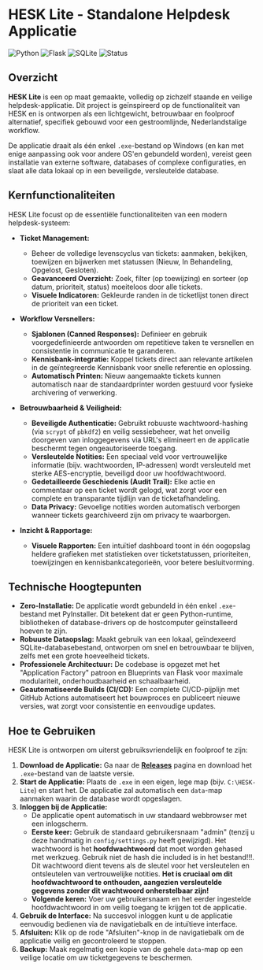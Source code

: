 # HESK Lite - Standalone Helpdesk Applicatie

![Python](https://img.shields.io/badge/Python-3.11-3776AB?logo=python)
![Flask](https://img.shields.io/badge/Flask-3.1-000000?logo=flask)
![SQLite](https://img.shields.io/badge/SQLite-3-003B57?logo=sqlite)
![Status](https://img.shields.io/badge/Status-Actieve%20Ontwikkeling-blue)

## Overzicht

**HESK Lite** is een op maat gemaakte, volledig op zichzelf staande en veilige helpdesk-applicatie. Dit project is geïnspireerd op de functionaliteit van HESK en is ontworpen als een lichtgewicht, betrouwbaar en foolproof alternatief, specifiek gebouwd voor een gestroomlijnde, Nederlandstalige workflow.

De applicatie draait als één enkel `.exe`-bestand op Windows (en kan met enige aanpassing ook voor andere OS'en gebundeld worden), vereist geen installatie van externe software, databases of complexe configuraties, en slaat alle data lokaal op in een beveiligde, versleutelde database.

## Kernfunctionaliteiten

HESK Lite focust op de essentiële functionaliteiten van een modern helpdesk-systeem:

*   **Ticket Management:**
    *   Beheer de volledige levenscyclus van tickets: aanmaken, bekijken, toewijzen en bijwerken met statussen (Nieuw, In Behandeling, Opgelost, Gesloten).
    *   **Geavanceerd Overzicht:** Zoek, filter (op toewijzing) en sorteer (op datum, prioriteit, status) moeiteloos door alle tickets.
    *   **Visuele Indicatoren:** Gekleurde randen in de ticketlijst tonen direct de prioriteit van een ticket.

*   **Workflow Versnellers:**
    *   **Sjablonen (Canned Responses):** Definieer en gebruik voorgedefinieerde antwoorden om repetitieve taken te versnellen en consistentie in communicatie te garanderen.
    *   **Kennisbank-integratie:** Koppel tickets direct aan relevante artikelen in de geïntegreerde Kennisbank voor snelle referentie en oplossing.
    *   **Automatisch Printen:** Nieuw aangemaakte tickets kunnen automatisch naar de standaardprinter worden gestuurd voor fysieke archivering of verwerking.

*   **Betrouwbaarheid & Veiligheid:**
    *   **Beveiligde Authenticatie:** Gebruikt robuuste wachtwoord-hashing (via `scrypt` of `pbkdf2`) en veilig sessiebeheer, wat het onveilig doorgeven van inloggegevens via URL's elimineert en de applicatie beschermt tegen ongeautoriseerde toegang.
    *   **Versleutelde Notities:** Een speciaal veld voor vertrouwelijke informatie (bijv. wachtwoorden, IP-adressen) wordt versleuteld met sterke AES-encryptie, beveiligd door uw hoofdwachtwoord.
    *   **Gedetailleerde Geschiedenis (Audit Trail):** Elke actie en commentaar op een ticket wordt gelogd, wat zorgt voor een complete en transparante tijdlijn van de ticketafhandeling.
    *   **Data Privacy:** Gevoelige notities worden automatisch verborgen wanneer tickets gearchiveerd zijn om privacy te waarborgen.

*   **Inzicht & Rapportage:**
    *   **Visuele Rapporten:** Een intuïtief dashboard toont in één oogopslag heldere grafieken met statistieken over ticketstatussen, prioriteiten, toewijzingen en kennisbankcategorieën, voor betere besluitvorming.

## Technische Hoogtepunten

*   **Zero-Installatie:** De applicatie wordt gebundeld in één enkel `.exe`-bestand met PyInstaller. Dit betekent dat er geen Python-runtime, bibliotheken of database-drivers op de hostcomputer geïnstalleerd hoeven te zijn.
*   **Robuuste Dataopslag:** Maakt gebruik van een lokaal, geïndexeerd SQLite-databasebestand, ontworpen om snel en betrouwbaar te blijven, zelfs met een grote hoeveelheid tickets.
*   **Professionele Architectuur:** De codebase is opgezet met het "Application Factory" patroon en Blueprints van Flask voor maximale modulariteit, onderhoudbaarheid en schaalbaarheid.
*   **Geautomatiseerde Builds (CI/CD):** Een complete CI/CD-pijplijn met GitHub Actions automatiseert het bouwproces en publiceert nieuwe versies, wat zorgt voor consistentie en eenvoudige updates.

## Hoe te Gebruiken

HESK Lite is ontworpen om uiterst gebruiksvriendelijk en foolproof te zijn:

1.  **Download de Applicatie:** Ga naar de [**Releases**](https://github.com/ChaoticML/Hesk-Lite/releases) pagina en download het `.exe`-bestand van de laatste versie.
2.  **Start de Applicatie:** Plaats de `.exe` in een eigen, lege map (bijv. `C:\HESK-Lite`) en start het. De applicatie zal automatisch een `data`-map aanmaken waarin de database wordt opgeslagen.
3.  **Inloggen bij de Applicatie:**
    *   De applicatie opent automatisch in uw standaard webbrowser met een inlogscherm.
    *   **Eerste keer:** Gebruik de standaard gebruikersnaam "admin" (tenzij u deze handmatig in `config/settings.py` heeft gewijzigd). Het wachtwoord is het **hoofdwachtwoord** dat moet worden gehased met werkzueg. Gebruik niet de hash die included is in het bestand!!!. Dit wachtwoord dient tevens als de sleutel voor het versleutelen en ontsleutelen van vertrouwelijke notities. **Het is cruciaal om dit hoofdwachtwoord te onthouden, aangezien versleutelde gegevens zonder dit wachtwoord onherstelbaar zijn!**
    *   **Volgende keren:** Voer uw gebruikersnaam en het eerder ingestelde hoofdwachtwoord in om veilig toegang te krijgen tot de applicatie.
4.  **Gebruik de Interface:** Na succesvol inloggen kunt u de applicatie eenvoudig bedienen via de navigatiebalk en de intuïtieve interface.
5.  **Afsluiten:** Klik op de rode "Afsluiten"-knop in de navigatiebalk om de applicatie veilig en gecontroleerd te stoppen.
6.  **Backup:** Maak regelmatig een kopie van de gehele `data`-map op een veilige locatie om uw ticketgegevens te beschermen.

